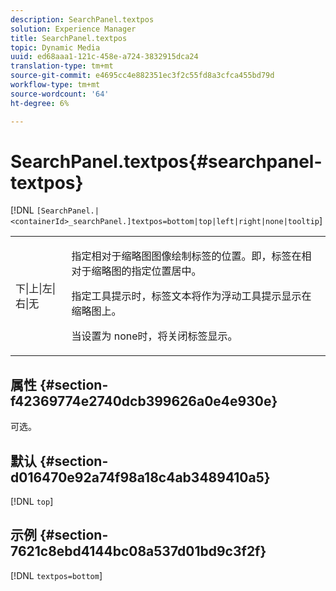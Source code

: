 ```yaml
---
description: SearchPanel.textpos
solution: Experience Manager
title: SearchPanel.textpos
topic: Dynamic Media
uuid: ed68aaa1-121c-458e-a724-3832915dca24
translation-type: tm+mt
source-git-commit: e4695cc4e882351ec3f2c55fd8a3cfca455bd79d
workflow-type: tm+mt
source-wordcount: '64'
ht-degree: 6%

---
```



# SearchPanel.textpos{#searchpanel-textpos}

[!DNL `[SearchPanel.|<containerId>_searchPanel.]textpos=bottom|top|left|right|none|tooltip`]

<table id="table_2B109D2F91E64B5382B31921C3780FA5"> 
 <tbody> 
  <tr> 
   <td colname="col1"> <p><span class="codeph"> 下|上|左|右|无</span> </p> </td> 
   <td colname="col2"> <p> 指定相对于缩略图图像绘制标签的位置。即，标签在相对于缩略图的指定位置居中。 </p> <p>指定<span class="codeph">工具提示</span>时，标签文本将作为浮动工具提示显示在缩略图上。 </p> <p>当设置为<span class="codeph"> none</span>时，将关闭标签显示。 </p> </td> 
  </tr> 
 </tbody> 
</table>

## 属性 {#section-f42369774e2740dcb399626a0e4e930e}

可选。

## 默认 {#section-d016470e92a74f98a18c4ab3489410a5}

[!DNL `top`]

## 示例 {#section-7621c8ebd4144bc08a537d01bd9c3f2f}

[!DNL `textpos=bottom`]
